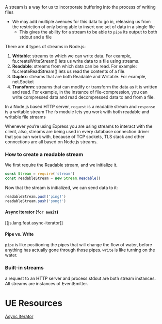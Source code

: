 
A stream is a way for us to incorporate buffering into the process of writing files
- We may add multiple avenues for this data to go in, releasing us from the restriction of only being able to insert one set of data in a single file
	- This gives the ability for a stream to be able to `pipe` its output to both stdout and a file

There are 4 types of streams in Node.js:
1. **Writable**: streams to which we can write data. For example, fs.createWriteStream() lets us write data to a file using streams.
2. **Readable**: streams from which data can be read. For example: fs.createReadStream() lets us read the contents of a file.
3. **Duplex**: streams that are both Readable and Writable. For example, net.Socket
4. **Transform**: streams that can modify or transform the data as it is written and read. For example, in the instance of file-compression, you can write compressed data and read decompressed data to and from a file.

In a Node.js based HTTP server, `request` is a readable stream and `response` is a writable stream
The fs module lets you work with both readable and writable file streams

Whenever you’re using Express you are using streams to interact with the client, also, streams are being used in every database connection driver that you can work with, because of TCP sockets, TLS stack and other connections are all based on Node.js streams.

### How to create a readable stream
We first require the Readable stream, and we initialize it.
```js
const Stream = require('stream')
const readableStream = new Stream.Readable()
```

Now that the stream is initialized, we can send data to it:
```js
readableStream.push('ping!')
readableStream.push('pong!')
```

#### Async iterator (`for await`)
[[js.lang.feat.async-iterator]]

#### Pipe vs. Write
`pipe` is like positioning the pipes that will change the flow of water, before anything has actually gone through those pipes. `write` is like turning on the water.

### Built-in streams
a request to an HTTP server and process.stdout are both stream instances.
All streams are instances of EventEmitter.

# UE Resources
[Async Iterator](https://nodesource.com/blog/understanding-streams-in-nodejs/)
